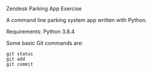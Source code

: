 Zendesk Parking App Exercise

A command line parking system app written with Python.

Requirements:
Python 3.8.4

Some basic Git commands are:
```
git status
git add
git commit
```